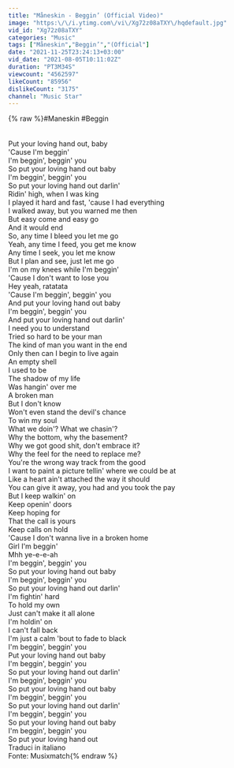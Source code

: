 ```yaml
---
title: "Måneskin - Beggin’ (Official Video)"
image: "https:\/\/i.ytimg.com\/vi\/Xg72z08aTXY\/hqdefault.jpg"
vid_id: "Xg72z08aTXY"
categories: "Music"
tags: ["Måneskin","Beggin’","(Official"]
date: "2021-11-25T23:24:13+03:00"
vid_date: "2021-08-05T10:11:02Z"
duration: "PT3M34S"
viewcount: "4562597"
likeCount: "85956"
dislikeCount: "3175"
channel: "Music Star"
---
```

{% raw %}#Maneskin #Beggin<br /><br /><br />Put your loving hand out, baby<br />'Cause I'm beggin'<br />I'm beggin', beggin' you<br />So put your loving hand out baby<br />I'm beggin', beggin' you<br />So put your loving hand out darlin'<br />Ridin' high, when I was king<br />I played it hard and fast, 'cause I had everything<br />I walked away, but you warned me then<br />But easy come and easy go<br />And it would end<br />So, any time I bleed you let me go<br />Yeah, any time I feed, you get me know<br />Any time I seek, you let me know<br />But I plan and see, just let me go<br />I'm on my knees while I'm beggin'<br />'Cause I don't want to lose you<br />Hey yeah, ratatata<br />'Cause I'm beggin', beggin' you<br />And put your loving hand out baby<br />I'm beggin', beggin' you<br />And put your loving hand out darlin'<br />I need you to understand<br />Tried so hard to be your man<br />The kind of man you want in the end<br />Only then can I begin to live again<br />An empty shell<br />I used to be<br />The shadow of my life<br />Was hangin' over me<br />A broken man<br />But I don't know<br />Won't even stand the devil's chance<br />To win my soul<br />What we doin'? What we chasin'?<br />Why the bottom, why the basement?<br />Why we got good shit, don't embrace it?<br />Why the feel for the need to replace me?<br />You're the wrong way track from the good<br />I want to paint a picture tellin' where we could be at<br />Like a heart ain't attached the way it should<br />You can give it away, you had and you took the pay<br />But I keep walkin' on<br />Keep openin' doors<br />Keep hoping for<br />That the call is yours<br />Keep calls on hold<br />'Cause I don't wanna live in a broken home<br />Girl I'm beggin'<br />Mhh ye-e-e-ah<br />I'm beggin', beggin' you<br />So put your loving hand out baby<br />I'm beggin', beggin' you<br />So put your loving hand out darlin'<br />I'm fightin' hard<br />To hold my own<br />Just can't make it all alone<br />I'm holdin' on<br />I can't fall back<br />I'm just a calm 'bout to fade to black<br />I'm beggin', beggin' you<br />Put your loving hand out baby<br />I'm beggin', beggin' you<br />So put your loving hand out darlin'<br />I'm beggin', beggin' you<br />So put your loving hand out baby<br />I'm beggin', beggin' you<br />So put your loving hand out darlin'<br />I'm beggin', beggin' you<br />So put your loving hand out baby<br />I'm beggin', beggin' you<br />So put your loving hand out<br />Traduci in italiano<br />Fonte: Musixmatch{% endraw %}
